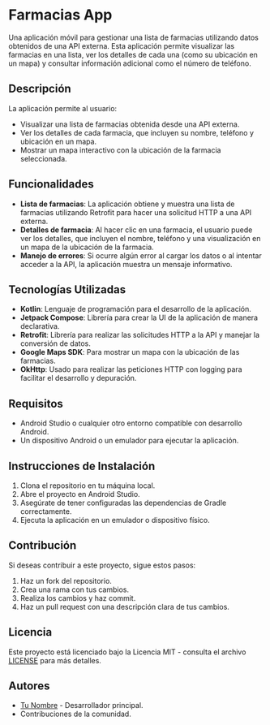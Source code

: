 # Farmacias App

Una aplicación móvil para gestionar una lista de farmacias utilizando datos obtenidos de una API externa. Esta aplicación permite visualizar las farmacias en una lista, ver los detalles de cada una (como su ubicación en un mapa) y consultar información adicional como el número de teléfono.

## Descripción

La aplicación permite al usuario:

- Visualizar una lista de farmacias obtenida desde una API externa.
- Ver los detalles de cada farmacia, que incluyen su nombre, teléfono y ubicación en un mapa.
- Mostrar un mapa interactivo con la ubicación de la farmacia seleccionada.

## Funcionalidades

- **Lista de farmacias**: La aplicación obtiene y muestra una lista de farmacias utilizando Retrofit para hacer una solicitud HTTP a una API externa.
- **Detalles de farmacia**: Al hacer clic en una farmacia, el usuario puede ver los detalles, que incluyen el nombre, teléfono y una visualización en un mapa de la ubicación de la farmacia.
- **Manejo de errores**: Si ocurre algún error al cargar los datos o al intentar acceder a la API, la aplicación muestra un mensaje informativo.

## Tecnologías Utilizadas

- **Kotlin**: Lenguaje de programación para el desarrollo de la aplicación.
- **Jetpack Compose**: Librería para crear la UI de la aplicación de manera declarativa.
- **Retrofit**: Librería para realizar las solicitudes HTTP a la API y manejar la conversión de datos.
- **Google Maps SDK**: Para mostrar un mapa con la ubicación de las farmacias.
- **OkHttp**: Usado para realizar las peticiones HTTP con logging para facilitar el desarrollo y depuración.

## Requisitos

- Android Studio o cualquier otro entorno compatible con desarrollo Android.
- Un dispositivo Android o un emulador para ejecutar la aplicación.

## Instrucciones de Instalación

1. Clona el repositorio en tu máquina local.
2. Abre el proyecto en Android Studio.
3. Asegúrate de tener configuradas las dependencias de Gradle correctamente.
4. Ejecuta la aplicación en un emulador o dispositivo físico.


## Contribución

Si deseas contribuir a este proyecto, sigue estos pasos:

1. Haz un fork del repositorio.
2. Crea una rama con tus cambios.
3. Realiza los cambios y haz commit.
4. Haz un pull request con una descripción clara de tus cambios.

## Licencia

Este proyecto está licenciado bajo la Licencia MIT - consulta el archivo [LICENSE](LICENSE) para más detalles.

## Autores

- [Tu Nombre](https://github.com/tuusuario) - Desarrollador principal.
- Contribuciones de la comunidad.
